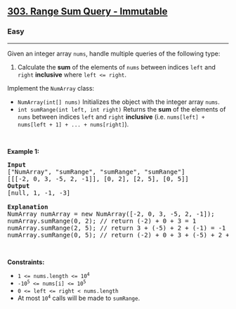 <h2><a href="https://leetcode.com/problems/range-sum-query-immutable/">303. Range Sum Query - Immutable</a></h2><h3>Easy</h3><hr><div><p>Given an integer array <code>nums</code>, handle multiple queries of the following type:</p>

<ol>
	<li>Calculate the <strong>sum</strong> of the elements of <code>nums</code> between indices <code>left</code> and <code>right</code> <strong>inclusive</strong> where <code>left &lt;= right</code>.</li>
</ol>

<p>Implement the <code>NumArray</code> class:</p>

<ul>
	<li><code>NumArray(int[] nums)</code> Initializes the object with the integer array <code>nums</code>.</li>
	<li><code>int sumRange(int left, int right)</code> Returns the <strong>sum</strong> of the elements of <code>nums</code> between indices <code>left</code> and <code>right</code> <strong>inclusive</strong> (i.e. <code>nums[left] + nums[left + 1] + ... + nums[right]</code>).</li>
</ul>

<p>&nbsp;</p>
<p><strong>Example 1:</strong></p>

<pre><strong>Input</strong>
["NumArray", "sumRange", "sumRange", "sumRange"]
[[[-2, 0, 3, -5, 2, -1]], [0, 2], [2, 5], [0, 5]]
<strong>Output</strong>
[null, 1, -1, -3]

<strong>Explanation</strong>
NumArray numArray = new NumArray([-2, 0, 3, -5, 2, -1]);
numArray.sumRange(0, 2); // return (-2) + 0 + 3 = 1
numArray.sumRange(2, 5); // return 3 + (-5) + 2 + (-1) = -1
numArray.sumRange(0, 5); // return (-2) + 0 + 3 + (-5) + 2 + (-1) = -3
</pre>

<p>&nbsp;</p>
<p><strong>Constraints:</strong></p>

<ul>
	<li><code>1 &lt;= nums.length &lt;= 10<sup>4</sup></code></li>
	<li><code>-10<sup>5</sup> &lt;= nums[i] &lt;= 10<sup>5</sup></code></li>
	<li><code>0 &lt;= left &lt;= right &lt; nums.length</code></li>
	<li>At most <code>10<sup>4</sup></code> calls will be made to <code>sumRange</code>.</li>
</ul>
</div>